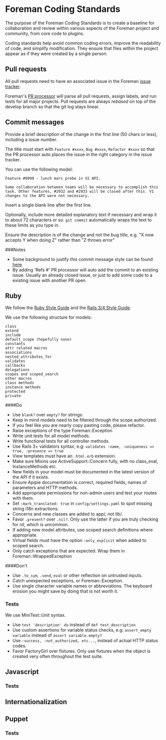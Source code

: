 # Foreman Coding Standards
The purpose of the Foreman Coding Standards is to create a baseline for collaboration and review within various aspects of the Foreman project and community, from core code to plugins. 

Coding standards help avoid common coding errors, improve the readability of code, and simplify modification. They ensure that files within the project appear as if they were created by a single person.

## Pull requests

All pull requests need to have an associated issue in the Foreman [issue tracker](http://projects.theforeman.org/). 

Foreman's [PR processor](https://github.com/theforeman/prprocessor) will parse all pull requests, assign labels, and run tests for all major projects. 
Pull requests are always *rebased* on top of the develop branch so that the git log stays linear.

## Commit messages

Provide a brief description of the change in the first line (50 chars or less), including a issue number. 

The title must start with ```Feature #xxxx```, ```Bug #xxxx```, ```Refactor #xxxx``` so that the PR processor auto places the issue in the right category in the issue tracker.

You can use the following model:

```
Feature #9999 - lunch mars probe in V2 API.

Some collaboration between teams will be necessary to accomplish this
task. Other features, #2932 and #2933 will be closed after this. V1
changes to the API were not necessary.
```

Insert a single blank line after the first line.

Optionally, include more detailed explanatory text if necessary and wrap it to about 72 characters or so. ```git commit``` automatically wraps the text to these limits as you type in. 

Ensure the description is of the change and not the bug title, e.g. "X now accepts Y when doing Z" rather than "Z throws error"

###Notes
* Some background to justify this commit message style can be found [here](http://tbaggery.com/2008/04/19/a-note-about-git-commit-messages.html).
* By adding 'Refs #<issue number>' PR processor will auto add the commit to an existing issue. Usually an already closed issue, or just to add some code to a existing issue with another PR open.

## Ruby
We follow the [Ruby Style Guide](https://github.com/bbatsov/ruby-style-guide) and the [Rails 3/4 Style Guide](https://github.com/bbatsov/rails-style-guide). 

We use the following structure for models:

```
class 
extend
include
default_scope (hopefully none)
constants
attr related macros
associations
nested_attributes_for
validates
callbacks
delegations
scopes and scoped_search
other macros
class methods
instance methods
protected
private
```

####Do
* Use ```blank?``` over ```empty?``` for strings.
* Keep in mind models need to be filtered through the scope authorized.
* If you feel like you are nearly copy pasting code, please refactor.
* Raise exceptions of the type Foreman::Exception
* Write unit tests for all model methods.
* Write functional tests for all controller methods.
* Use Rails 3+ validators syntax, e.g: ```validates :name, :uniqueness => true, :presence => true```
* View templates must have an ```.html.erb``` extension.
* Make sure Mixins use ActiveSupport::Concern fully, with no class_eval, InstanceMethods etc. 
* New fields in your model must be documented in the latest version of the API if it exists.
* Ensure Apipie documentation is correct, required fields, names of parameters and HTTP methods.
* Add appropriate permissions for non-admin users and test your routes with them.
* Set ```:mark_translated: true``` in ```config/settings.yaml``` to spot missing string i18n extractions.
* Concerns and new classes are added to app/, not lib/.
* Favor ```.present?``` over ```.nil?```. Only use the latter if you are truly checking for nil, which is uncommon.
* If adding new model attributes, use scoped search definitions where appropriate.
* Virtual fields must have the option ```:only_explicit``` when added to scoped search.
* Only catch exceptions that are expected. Wrap them in Foreman::WrappedException

####Don't
* Use ```.to_sym```, ```.send```, ```eval``` or other reflection on untrusted inputs.
* Catch unexpected exceptions, or Foreman::Exception.
* Use single character variable names or abbreviations. The keyboard erosion you might save by doing that is not worth it.

### Tests
We use MiniTest::Unit syntax. 

* Use ```test 'description' do``` instead of ```def test_description```
* Use custom assertions for variable status checks, e.g: ```assert_empty variable``` instead of ```assert variable.empty?```
* Use ```:success, :not_authorized, etc...```, instead of actual HTTP status codes.
* Favor FactoryGirl over fixtures. Only use fixtures when the object is created very often throughout the test suite.

## Javascript
### Tests
## Internationalization
## Puppet
### Tests
